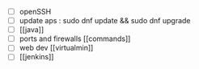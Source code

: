 - [ ] openSSH
- [ ] update aps : sudo dnf update && sudo dnf upgrade
- [ ]  [[java]]
- [ ] ports and firewalls [[commands]]
- [ ] web dev [[virtualmin]]
- [ ] [[jenkins]] 